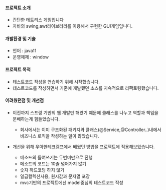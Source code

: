 #### 프로젝트 소개
- 간단한 테트리스 게임입니다
- 자바의 swing,awt라이브러리를 이용해서 구현한 GUI게임입니다.

#### 개발환경 및 기술
- 언어 : java11
- 운영체제 : window

#### 프로젝트 목적
- 테스트코드 작성을 연습하기 위해 시작했습니다.
- 테스트코드를 작성하면서 기존에 개발했던 소스를 지속적으로 리팩토링했습니다.

#### 어려웠던점 및 개선점
- 이전까지 스프링 기반의 웹 개발만 해왔기 떄문에 클래스를 나누고 역할과 책임을 분배하는게 힘들었습니다.
  - 회사에서는 이미 구조화된 패키지와 클래스(@Service,@Controller..)내에서 비즈니스 로직을 작성하는 일이 많았습니다.

- 개선을 위해 우아한테크캠프에서 배웠던 방법을 프로젝트에 적용해보았습니다.
  - 메소드의 들여쓰기는 두번미만으로 진행
  - 메소드의 코드는 10줄 넘어가지 않기
  - 숫자 하드코딩 하지 않기
  - 일급컬렉션사용, 원시값과 문자열 포장
  - mvc기반의 프로젝트에선 model중심의 테스트코드 작성 
